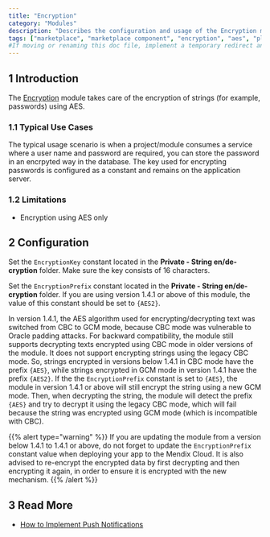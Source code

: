 ```yaml
---
title: "Encryption"
category: "Modules"
description: "Describes the configuration and usage of the Encryption module, which is available in the Mendix Marketplace."
tags: ["marketplace", "marketplace component", "encryption", "aes", "platform support"]
#If moving or renaming this doc file, implement a temporary redirect and let the respective team know they should update the URL in the product. See Mapping to Products for more details.
---
```


## 1 Introduction

The [Encryption](https://appstore.home.mendix.com/link/app/1011/) module takes care of the encryption of strings (for example, passwords) using AES.

### 1.1 Typical Use Cases

The typical usage scenario is when a project/module consumes a service where a user name and password are required, you can store the password in an encrpyted way in the database. The key used for encrypting passwords is configured as a constant and remains on the application server.

### 1.2 Limitations

* Encryption using AES only

## 2 Configuration

Set the `EncryptionKey` constant located in the **Private - String en/de-cryption** folder. Make sure the key consists of 16 characters.

Set the `EncryptionPrefix` constant located in the **Private - String en/de-cryption** folder. If you are using version 1.4.1 or above of this module, the value of this constant should be set to `{AES2}`.

In version 1.4.1, the AES algorithm used for encrypting/decrypting text was switched from CBC to GCM mode, because CBC mode was vulnerable to Oracle padding attacks. For backward compatibility, the module still supports decrypting texts encrypted using CBC mode in older versions of the module. It does not support encrypting strings using the legacy CBC mode. So, strings encrypted in versions below 1.4.1 in CBC mode have the prefix `{AES}`, while strings encrypted in GCM mode in version 1.4.1 have the prefix `{AES2}`. If the the `EncryptionPrefix` constant is set to `{AES}`, the module in version 1.4.1 or above will still encrypt the string using a new GCM mode. Then, when decrypting the string, the module will detect the prefix `{AES}` and try to decrypt it using the legacy CBC mode, which will fail because the string was encrypted using GCM mode (which is incompatible with CBC). 

{{% alert type="warning" %}}
If you are updating the module from a version below 1.4.1 to 1.4.1 or above, do not forget to update the `EncryptionPrefix` constant value when deploying your app to the Mendix Cloud. It is also advised to re-encrypt the encrypted data by first decrypting and then encrypting it again, in order to ensure it is encrypted with the new mechanism.
{{% /alert %}}

## 3 Read More

* [How to Implement Push Notifications](/howto/mobile/implementation-guide)
